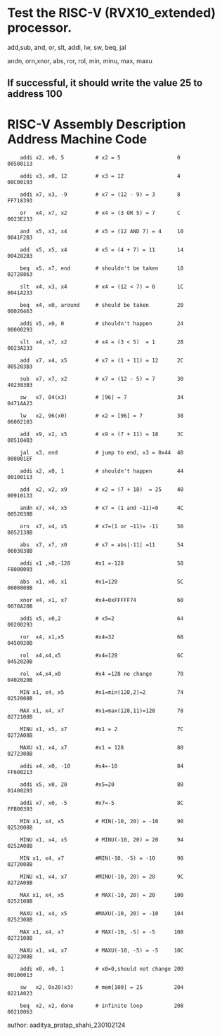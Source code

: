 


# Test the RISC-V (RVX10_extended) processor.  

 add,sub, and, or, slt, addi, lw, sw, beq, jal
 
 andn, orn,xnor, abs, ror, rol, min, minu, max, maxu 


## If successful, it should write the value 25 to address 100

#       RISC-V Assembly         Description               Address   Machine Code

        addi x2, x0, 5          # x2 = 5                  0         00500113
																					
        addi x3, x0, 12         # x3 = 12                 4         00C00193
		
        addi x7, x3, -9         # x7 = (12 - 9) = 3       8         FF718393
		
        or   x4, x7, x2         # x4 = (3 OR 5) = 7       C         0023E233
		
        and  x5, x3, x4         # x5 = (12 AND 7) = 4     10        0041F2B3
		
        add  x5, x5, x4         # x5 = (4 + 7) = 11       14        004282B3
		
        beq  x5, x7, end        # shouldn't be taken      18        02728863
		
        slt  x4, x3, x4         # x4 = (12 < 7) = 0       1C        0041A233
		
        beq  x4, x0, around     # should be taken         20        00020463
		
        addi x5, x0, 0          # shouldn't happen        24        00000293
		
        slt  x4, x7, x2         # x4 = (3 < 5)  = 1       28        0023A233

        add  x7, x4, x5         # x7 = (1 + 11) = 12      2C        005203B3
		
        sub  x7, x7, x2         # x7 = (12 - 5) = 7       30        402383B3
		
        sw   x7, 84(x3)         # [96] = 7                34        0471AA23 
		
        lw   x2, 96(x0)         # x2 = [96] = 7           38        06002103 
		
        add  x9, x2, x5         # x9 = (7 + 11) = 18      3C        005104B3
		
        jal  x3, end            # jump to end, x3 = 0x44  40        008001EF
		
        addi x2, x0, 1          # shouldn't happen        44        00100113
		
        add  x2, x2, x9         # x2 = (7 + 18)  = 25     48        00910133
		
        andn x7, x4, x5         # x7 = (1 and ~11)=0      4C        0052038B
		
        orn  x7, x4, x5         # x7=(1 or ~11)= -11      50        0052138B
		
        abs  x7, x7, x0         # x7 = abs|-11| =11       54        0603838B 
		
        addi x1 ,x0,-128        #x1 =-128                 58        F8000093 
		
        abs  x1, x0, x1         #x1=128                   5C        0600808B
		
        xnor x4, x1, x7         #x4=0xFFFFF74             60        0070A20B
		
        addi x5, x0,2           # x5=2                    64        00200293
		
        ror  x4, x1,x5          #x4=32                    68        0450920B
		
        rol  x4,x4,x5           #x4=128                   6C        0452020B
		
        rol  x4,x4,x0           #x4 =128 no change        70        0402020B
		
        MIN x1, x4, x5          #x1=min(128,2)=2          74        0252008B
		
        MAX x1, x4, x7          #x1=max(128,11)=128       78        0272108B 
		
        MINU x1, x5, x7         #x1 = 2                   7C        0272A08B 
		
        MAXU x1, x4, x7         #x1 = 128                 80        0272308B 
		
        addi x4, x0, -10        #x4=-10                   84        FF600213
		
        addi x5, x0, 20         #x5=20                    88        01400293
		
        addi x7, x0, -5         #x7=-5                    8C        FFB00393
		
        MIN x1, x4, x5          # MIN(-10, 20) = -10      90        0252008B
		
        MINU x1, x4, x5         # MINU(-10, 20) = 20      94        0252A08B
		
        MIN x1, x4, x7          #MIN(-10, -5) = -10       98        0272008B
		
        MINU x1, x4, x7         #MINU(-10, 20) = 20       9C        0272A08B
		
        MAX x1, x4, x5          # MAX(-10, 20) = 20      100        0252108B
		
        MAXU x1, x4, x5         #MAXU(-10, 20) = -10     104        0252308B
		
        MAX x1, x4, x7          # MAX(-10, -5) = -5      108        0272108B 
		
        MAXU x1, x4, x7         # MAXU(-10, -5) = -5     10C        0272308B
		
        addi x0, x0, 1          # x0=0,should not change 200        00100013
		
        sw   x2, 0x20(x3)       # mem[100] = 25          204        0221A023
		
        beq  x2, x2, done       # infinite loop          208        00210063


author: aaditya_pratap_shahi_230102124
		
		
